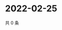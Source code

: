 # 2022-02-25

共 0 条

<!-- BEGIN WEIBO -->
<!-- 最后更新时间 Fri Feb 25 2022 11:12:46 GMT+0800 (China Standard Time) -->

<!-- END WEIBO -->

